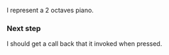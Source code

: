 I represent a 2 octaves piano. 

### Next step
I should get a call back that it invoked when pressed. 